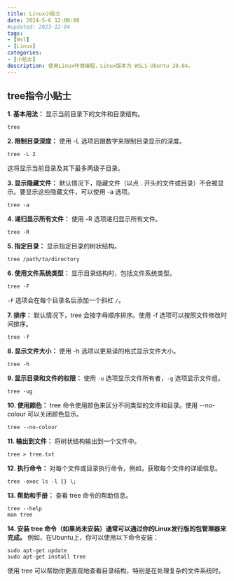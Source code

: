 ```yaml
---
title: Linux小贴士
date: 2024-5-6 12:00:00
#updated: 2023-12-04
tags:
- [Wsl]
- [Linux]
categories: 
- [小贴士]
description: 使用Linux环境编程，Linux版本为 WSL1-Ubuntu 20.04。
---
```


## tree指令小贴士

**1. 基本用法：**
显示当前目录下的文件和目录结构。

	tree

**2. 限制目录深度：**
使用 -L 选项后跟数字来限制目录显示的深度。

	tree -L 2

这将显示当前目录及其下最多两级子目录。

**3. 显示隐藏文件：**
默认情况下，隐藏文件（以点 . 开头的文件或目录）不会被显示。要显示这些隐藏文件，可以使用 -a 选项。

	tree -a

**4. 递归显示所有文件：**
使用 -R 选项递归显示所有文件。

	tree -R

**5. 指定目录：**
显示指定目录的树状结构。

	tree /path/to/directory

**6. 使用文件系统类型：**
显示目录结构时，包括文件系统类型。

	tree -F

`-F` 选项会在每个目录名后添加一个斜杠 `/`。

**7. 排序：**
默认情况下，tree 会按字母顺序排序。使用 -f 选项可以按照文件修改时间排序。

	tree -f

**8. 显示文件大小：**
使用 -h 选项以更易读的格式显示文件大小。

	tree -h

**9. 显示目录和文件的权限：**
使用 `-u` 选项显示文件所有者，`-g` 选项显示文件组。

	tree -ug

**10. 使用颜色：**
tree 命令使用颜色来区分不同类型的文件和目录。使用 --no-colour 可以关闭颜色显示。

	tree --no-colour

**11. 输出到文件：**
将树状结构输出到一个文件中。

	tree > tree.txt

**12. 执行命令：**
对每个文件或目录执行命令，例如，获取每个文件的详细信息。

	tree -exec ls -l {} \;

**13. 帮助和手册：**
查看 tree 命令的帮助信息。

	tree --help
	man tree

**14. 安装 tree 命令（如果尚未安装）通常可以通过你的Linux发行版的包管理器来完成。**
例如，在Ubuntu上，你可以使用以下命令安装：

	sudo apt-get update
	sudo apt-get install tree

使用 tree 可以帮助你更直观地查看目录结构，特别是在处理复杂的文件系统时。

<br>

